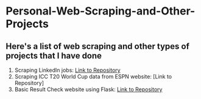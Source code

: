 # Personal-Web-Scraping-and-Other-Projects

## Here's a list of web scraping and other types of projects that I have done

1) Scraping LinkedIn jobs: [Link to Repository](https://github.com/yashdoshi247/Job-Scraping)
2) Scraping ICC T20 World Cup data from ESPN website: [Link to Repository]
3) Basic Result Check website using Flask: [Link to Repository](https://github.com/yashdoshi247/Result-Checker-web-app)
